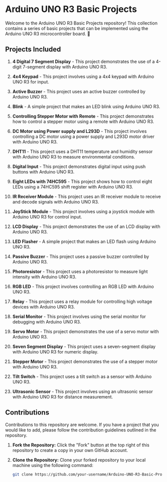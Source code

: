 # Arduino UNO R3 Basic Projects

Welcome to the Arduino UNO R3 Basic Projects repository! This collection contains a series of basic projects that can be implemented using the Arduino UNO R3 microcontroller board. 🚀

## Projects Included

1. **4 Digital 7 Segment Display** - This project demonstrates the use of a 4-digit 7-segment display with Arduino UNO R3.

2. **4x4 Keypad** - This project involves using a 4x4 keypad with Arduino UNO R3 for input.

3. **Active Buzzer** - This project uses an active buzzer controlled by Arduino UNO R3.

4. **Blink** - A simple project that makes an LED blink using Arduino UNO R3.

5. **Controlling Stepper Motor with Remote** - This project demonstrates how to control a stepper motor using a remote with Arduino UNO R3.

6. **DC Motor using Power supply and L293D** - This project involves controlling a DC motor using a power supply and L293D motor driver with Arduino UNO R3.

7. **DHT11** - This project uses a DHT11 temperature and humidity sensor with Arduino UNO R3 to measure environmental conditions.

8. **Digital Input** - This project demonstrates digital input using push buttons with Arduino UNO R3.

9. **Eight LEDs with 74HC595** - This project shows how to control eight LEDs using a 74HC595 shift register with Arduino UNO R3.

10. **IR Receiver Module** - This project uses an IR receiver module to receive and decode signals with Arduino UNO R3.

11. **JoyStick Module** - This project involves using a joystick module with Arduino UNO R3 for control input.

12. **LCD Display** - This project demonstrates the use of an LCD display with Arduino UNO R3.

13. **LED Flasher** - A simple project that makes an LED flash using Arduino UNO R3.

14. **Passive Buzzer** - This project uses a passive buzzer controlled by Arduino UNO R3.

15. **Photoresistor** - This project uses a photoresistor to measure light intensity with Arduino UNO R3.

16. **RGB LED** - This project involves controlling an RGB LED with Arduino UNO R3.

17. **Relay** - This project uses a relay module for controlling high voltage devices with Arduino UNO R3.

18. **Serial Monitor** - This project involves using the serial monitor for debugging with Arduino UNO R3.

19. **Servo Motor** - This project demonstrates the use of a servo motor with Arduino UNO R3.

20. **Seven Segment Display** - This project uses a seven-segment display with Arduino UNO R3 for numeric display.

21. **Stepper Motor** - This project demonstrates the use of a stepper motor with Arduino UNO R3.

22. **Tilt Switch** - This project uses a tilt switch as a sensor with Arduino UNO R3.

23. **Ultrasonic Sensor** - This project involves using an ultrasonic sensor with Arduino UNO R3 for distance measurement.

## Contributions

Contributions to this repository are welcome. If you have a project that you would like to add, please follow the contribution guidelines outlined in the repository.

1. **Fork the Repository:** Click the "Fork" button at the top right of this repository to create a copy in your own GitHub account.

2. **Clone the Repository:** Clone your forked repository to your local machine using the following command:
   ```bash
   git clone https://github.com/your-username/Arduino-UNO-R3-Basic-Projects.git
